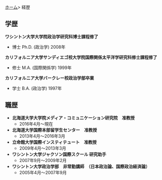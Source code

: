 [ホーム](https://hirosasada.github.io/japanese-home/)> 経歴      
  
## 学歴 
  
**ワシントン大学大学院政治学研究科博士課程修了**   
- 博士 Ph.D. (政治学) 2008年   
  
**カリフォルニア大学サンディエゴ校大学院国際関係太平洋学研究科修士課程修了**  
- 修士 M.A. (国際関係学) 1999年    
  
**カリフォルニア大学バークレー校政治学部卒業**  
- 学士 B.A. (政治学) 1997年   
  
## 職歴  
  
- **北海道大学大学院メディア・コミュニケーション研究院　准教授**  
    - 2016年4月～現在	
- **北海道大学国際本部留学生センター　准教授**
    - 2013年4月～2016年3月	
- **立命館大学国際インスティテュート　准教授**  
    - 2009年4月～2013年3月	
- **ワシントン大学ジャクソン国際スクール 研究助手**  
    - 2007年9月～2009年2月 	
- **ワシントン大学政治学部　非常勤講師　（日本政治論、国際政治経済論）**  
    - 2005年4月～2007年9月 	
  
